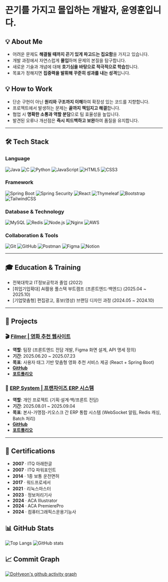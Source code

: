 
# 끈기를 가지고 몰입하는 개발자, 윤영훈입니다.


## 💡 About Me
- 어려운 문제도 **해결될 때까지 끈기 있게 파고드는 집요함**을 가지고 있습니다.  
- 개발 과정에서 자연스럽게 **몰입**하며 문제의 본질을 탐구합니다.  
- 새로운 기술과 개념에 대해 **호기심을 바탕으로 적극적으로 학습**합니다.  
- 목표가 정해지면 **집중력을 발휘해 꾸준히 성과를 내는 성격**입니다.  



## 💡 How to Work
- 단순 구현이 아닌 **원리와 구조까지 이해**하여 확장성 있는 코드를 지향합니다.  
- 프로젝트에서 발생하는 문제는 **끝까지 책임지고 해결**합니다.  
- 협업 시 **명확한 소통과 역할 분담**으로 팀 효율성을 높입니다.  
- 발견된 오류나 개선점은 **즉시 피드백하고 보완**하여 품질을 유지합니다.  

---

## 🛠️ Tech Stack

### Language  
![Java](https://img.shields.io/badge/Java-007396?style=flat&logo=java&logoColor=white)
![C](https://img.shields.io/badge/C-00599C?style=flat&logo=c&logoColor=white)
![Python](https://img.shields.io/badge/Python-3776AB?style=flat&logo=python&logoColor=white)
![JavaScript](https://img.shields.io/badge/JavaScript-F7DF1E?style=flat&logo=javascript&logoColor=black)
![HTML5](https://img.shields.io/badge/HTML5-E34F26?style=flat&logo=html5&logoColor=white)
![CSS3](https://img.shields.io/badge/CSS3-1572B6?style=flat&logo=css3&logoColor=white)

### Framework  
![Spring Boot](https://img.shields.io/badge/SpringBoot-6DB33F?style=flat&logo=springboot&logoColor=white)
![Spring Security](https://img.shields.io/badge/SpringSecurity-6DB33F?style=flat&logo=springsecurity&logoColor=white)
![React](https://img.shields.io/badge/React-61DAFB?style=flat&logo=react&logoColor=black)
![Thymeleaf](https://img.shields.io/badge/Thymeleaf-005F0F?style=flat&logo=thymeleaf&logoColor=white)
![Bootstrap](https://img.shields.io/badge/Bootstrap-7952B3?style=flat&logo=bootstrap&logoColor=white)
![TailwindCSS](https://img.shields.io/badge/TailwindCSS-06B6D4?style=flat&logo=tailwindcss&logoColor=white)

### Database & Technology  
![MySQL](https://img.shields.io/badge/MySQL-4479A1?style=flat&logo=mysql&logoColor=white)
![Redis](https://img.shields.io/badge/Redis-DC382D?style=flat&logo=redis&logoColor=white)
![Node.js](https://img.shields.io/badge/Node.js-339933?style=flat&logo=node.js&logoColor=white)
![Nginx](https://img.shields.io/badge/Nginx-009639?style=flat&logo=nginx&logoColor=white)
![AWS](https://img.shields.io/badge/AWS-232F3E?style=flat&logo=amazonaws&logoColor=white)

### Collaboration & Tools  
![Git](https://img.shields.io/badge/Git-F05032?style=flat&logo=git&logoColor=white)
![GitHub](https://img.shields.io/badge/GitHub-181717?style=flat&logo=github&logoColor=white)
![Postman](https://img.shields.io/badge/Postman-FF6C37?style=flat&logo=postman&logoColor=white)
![Figma](https://img.shields.io/badge/Figma-F24E1E?style=flat&logo=figma&logoColor=white)
![Notion](https://img.shields.io/badge/Notion-000000?style=flat&logo=notion&logoColor=white)

---

## 🎓 Education & Training
- 전북대학교 IT정보공학과 졸업 (2022)  
- [취업기업확대] AI활용 풀스택 부트캠프 (프론트엔드·백엔드) (2025.04 ~ 2025.10)  
- [기업맞춤형] 편집광고, 홍보(영상) 브랜딩 디자인 과정 (2024.05 ~ 2024.10)  

---

## 📂 Projects  

### 🎬 [Filmer | 영화 추천 웹사이트](https://github.com/gangseunghyun/movie-project)  
- **역할**: 팀장 (프론트엔드 전담 개발, Figma 화면 설계, API 명세 정의)  
- **기간**: 2025.06.20 ~ 2025.07.23  
- **목표**: 사용자 태그 기반 맞춤형 영화 추천 서비스 제공 (React + Spring Boot)
- [**GitHub**](https://github.com/gangseunghyun/movie-project)
- [**포트폴리오**](https://drive.google.com/file/d/1J5xpxvrbyVsqboxeNx35qoKHe0a4zmBc/view)



### 🏢 [ERP System | 프랜차이즈 ERP 시스템](https://github.com/shstksdbs/ERP_Project)  
- **역할**: 개인 프로젝트 (기획·설계·백/프론트 전담)  
- **기간**: 2025.08.01 ~ 2025.09.04  
- **목표**: 본사-가맹점-키오스크 간 ERP 통합 시스템 (WebSocket 알림, Redis 캐싱, Batch 처리)
- [**GitHub**](https://github.com/shstksdbs/ERP_Project)
- [**포트폴리오**](https://drive.google.com/file/d/1wrNSLvlJiwQgayZATxTcqwPucL6YqmIt/view?usp=sharing)

---

## 🏅 Certifications  

- **2007** · ITQ 아래한글  
- **2007** · ITQ 파워포인트  
- **2014** · 1종 보통 운전면허  
- **2017** · 워드프로세서  
- **2021** · 리눅스마스터  
- **2023** · 정보처리기사  
- **2024** · ACA Illustrator  
- **2024** · ACA PremierePro  
- **2024** · 컴퓨터그래픽스운용기능사  



## 📊 GitHub Stats

![Top Langs](https://github-readme-stats.vercel.app/api/top-langs/?username=shstksdbs&layout=compact)
![GitHub stats](https://github-readme-stats.vercel.app/api?username=shstksdbs&show_icons=true&theme=radical)



## 📈 Commit Graph

[![DoHyeon's github activity graph](https://github-readme-activity-graph.vercel.app/graph?username=shstksdbs&theme=react-dark&bg_color=20232a&hide_border=true)](https://github.com/ashutosh00710/github-readme-activity-graph)



